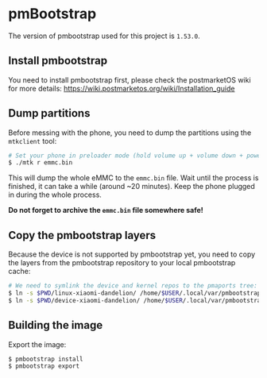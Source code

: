 # pmBootstrap

The version of pmbootstrap used for this project is `1.53.0`.

## Install pmbootstrap

You need to install pmbootstrap first, please check the postmarketOS wiki for
more details: https://wiki.postmarketos.org/wiki/Installation_guide

## Dump partitions

Before messing with the phone, you need to dump the partitions using the
`mtkclient` tool:
```bash
# Set your phone in preloader mode (hold volume up + volume down + power)
$ ./mtk r emmc.bin
```
This will dump the whole eMMC to the `emmc.bin` file. Wait until the process is
finished, it can take a while (around ~20 minutes). Keep the phone plugged in
during the whole process.

**Do not forget to archive the `emmc.bin` file somewhere safe!**

## Copy the pmbootstrap layers

Because the device is not supported by pmbootstrap yet, you need to copy the
layers from the pmbootstrap repository to your local pmbootstrap cache:
```bash
# We need to symlink the device and kernel repos to the pmaports tree:
$ ln -s $PWD/linux-xiaomi-dandelion/ /home/$USER/.local/var/pmbootstrap/cache_git/pmaports/device/testing/
$ ln -s $PWD/device-xiaomi-dandelion/ /home/$USER/.local/var/pmbootstrap/cache_git/pmaports/device/testing/
```

## Building the image

Export the image:
```bash
$ pmbootstrap install
$ pmbootstrap export
```
